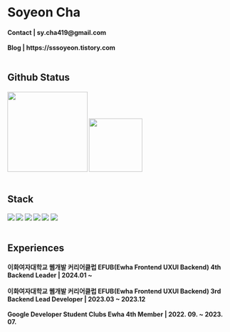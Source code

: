 # Soyeon Cha
<h4>
  Contact |  sy.cha419@gmail.com <br><br/>
  Blog | https://sssoyeon.tistory.com <br><br/>
<h4/>

<h2>
  Github Status
  <h5>
    <img height="180em" src="https://github-readme-stats-git-masterrstaa-rickstaa.vercel.app/api?username=Soyeon-Cha&theme=default&show_icons=true"/>
    <img height="120em" src="https://github-readme-stats-git-masterrstaa-rickstaa.vercel.app/api/top-langs/?username=Soyeon-Cha&theme=default&layout=compact"/>
    <br></br>
  </h5>

<h2>
  Stack
  <h5>
    <img src="https://img.shields.io/badge/Spring-6DB33F?style=flat-square&logo=spring&logoColor=white"/>
    <img src="https://img.shields.io/badge/Spring Boot-6DB33F?style=flat-square&logo=springboot&logoColor=white"/>
    <img src="https://img.shields.io/badge/Java-0B6FB6?style=flat-square&logo=java&logoColor=white"/>
    <img src="https://img.shields.io/badge/MySQL-4479A1?style=flat-square&logo=mysql&logoColor=white"/>
    <img src="https://img.shields.io/badge/AWS-232F3E?style=flat-square&logo=amazonaws&logoColor=white"/>
    <img src="https://img.shields.io/badge/Python-3776AB?style=flat-square&logo=python&logoColor=white"/>
    <br><br/>
  </h5>
</h2>

<h2>
  Experiences
  <h4>
    이화여자대학교 웹개발 커리어클럽 EFUB(Ewha Frontend UXUI Backend) 4th Backend Leader | 2024.01 ~
    <br><br/>
    이화여자대학교 웹개발 커리어클럽 EFUB(Ewha Frontend UXUI Backend) 3rd Backend Lead Developer | 2023.03 ~ 2023.12
    <br><br/>
    Google Developer Student Clubs Ewha 4th Member | 2022. 09. ~ 2023. 07.
  </h4>
</h2>
